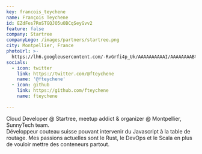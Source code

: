 ```yaml
---
key: francois_teychene
name: François Teychene
id: EZdFes7RoSTGQJO5uOBCqSeyGvv2
feature: false
company: Startree
companyLogo: /images/partners/startree.png
city: Montpellier, France
photoUrl: >-
  https://lh6.googleusercontent.com/-RvGrfi4p_Uk/AAAAAAAAAAI/AAAAAAAABtE/iqj8zP9rc0U/photo.jpg
socials:
  - icon: twitter
    link: https://twitter.com/@fteychene
    name: '@fteychene'
  - icon: github
    link: https://github.com/fteychene
    name: fteychene

---
```


Cloud Developer @ Startree, meetup addict & organizer @ Montpellier,  SunnyTech team.  
Développeur couteau suisse pouvant intervenir du Javascript à la table de routage. Mes passions actuelles sont le Rust, le DevOps et le Scala en plus de vouloir mettre des conteneurs partout.